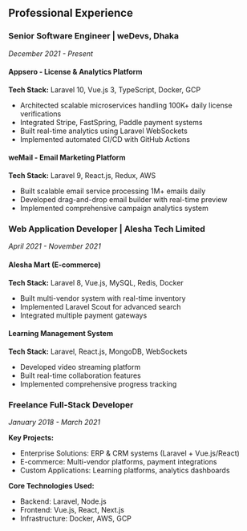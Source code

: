 ## Professional Experience

### Senior Software Engineer | weDevs, Dhaka

_December 2021 - Present_

#### Appsero - License & Analytics Platform

**Tech Stack:** Laravel 10, Vue.js 3, TypeScript, Docker, GCP

- Architected scalable microservices handling 100K+ daily license verifications
- Integrated Stripe, FastSpring, Paddle payment systems
- Built real-time analytics using Laravel WebSockets
- Implemented automated CI/CD with GitHub Actions

#### weMail - Email Marketing Platform

**Tech Stack:** Laravel 9, React.js, Redux, AWS

- Built scalable email service processing 1M+ emails daily
- Developed drag-and-drop email builder with real-time preview
- Implemented comprehensive campaign analytics system

### Web Application Developer | Alesha Tech Limited

_April 2021 - November 2021_

#### Alesha Mart (E-commerce)

**Tech Stack:** Laravel 8, Vue.js, MySQL, Redis, Docker

- Built multi-vendor system with real-time inventory
- Implemented Laravel Scout for advanced search
- Integrated multiple payment gateways

#### Learning Management System

**Tech Stack:** Laravel, React.js, MongoDB, WebSockets

- Developed video streaming platform
- Built real-time collaboration features
- Implemented comprehensive progress tracking

### Freelance Full-Stack Developer

_January 2018 - March 2021_

**Key Projects:**

- Enterprise Solutions: ERP & CRM systems (Laravel + Vue.js/React)
- E-commerce: Multi-vendor platforms, payment integrations
- Custom Applications: Learning platforms, analytics dashboards

**Core Technologies Used:**

- Backend: Laravel, Node.js
- Frontend: Vue.js, React, Next.js
- Infrastructure: Docker, AWS, GCP
